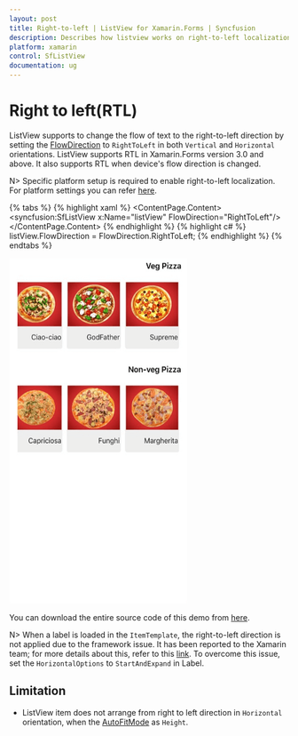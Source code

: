 ```yaml
---
layout: post
title: Right-to-left | ListView for Xamarin.Forms | Syncfusion
description: Describes how listview works on right-to-left localization.
platform: xamarin
control: SfListView
documentation: ug
---
```


# Right to left(RTL)

ListView supports to change the flow of text to the right-to-left direction by setting the [FlowDirection](https://docs.microsoft.com/en-us/dotnet/api/xamarin.forms.visualelement.flowdirection?view=xamarin-forms#Xamarin_Forms_VisualElement_FlowDirection) to `RightToLeft` in both `Vertical` and `Horizontal` orientations. ListView supports RTL in Xamarin.Forms version 3.0 and above. It also supports RTL when device's flow direction is changed.

N> Specific platform setup is required to enable right-to-left localization. For platform settings you can refer [here](https://docs.microsoft.com/en-us/xamarin/xamarin-forms/app-fundamentals/localization/right-to-left#platform-setup).

{% tabs %}
{% highlight xaml %}
<ContentPage  xmlns:x="http://schemas.microsoft.com/winfx/2009/xaml"
              xmlns:syncfusion="clr-namespace:Syncfusion.ListView.XForms;assembly=Syncfusion.SfListView.XForms">
    <ContentPage.Content>
       <syncfusion:SfListView x:Name="listView" FlowDirection="RightToLeft"/>
    </ContentPage.Content>
</ContentPage>
{% endhighlight %}
{% highlight c# %}
listView.FlowDirection = FlowDirection.RightToLeft;
{% endhighlight %}
{% endtabs %}

![Xamarin Forms ListView with right to left](SfListView_images/SfListView-Right-To-Left.png)

You can download the entire source code of this demo from [here](https://github.com/SyncfusionExamples/Xamarin-ListView-RightToLeft).

N> When a label is loaded in the `ItemTemplate`, the right-to-left direction is not applied due to the framework issue. It has been reported to the Xamarin team; for more details about this, refer to this [link](https://github.com/xamarin/Xamarin.Forms/issues/3611). To overcome this issue, set the `HorizontalOptions` to `StartAndExpand` in Label.

## Limitation

* ListView item does not arrange from right to left direction in `Horizontal` orientation, when the [AutoFitMode](https://help.syncfusion.com/cr/cref_files/xamarin/Syncfusion.SfListView.XForms~Syncfusion.ListView.XForms.SfListView~AutoFitMode.html) as `Height`.

